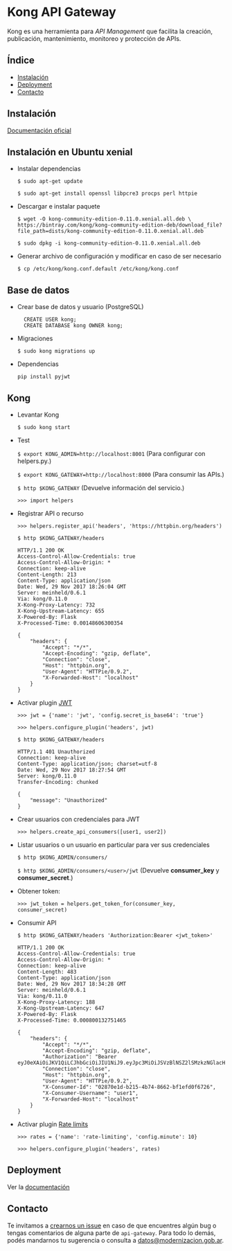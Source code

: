 # Kong API Gateway

Kong es una herramienta para *API Management* que facilita la creación, publicación, mantenimiento, monitoreo y protección de APIs.

## Índice 
* [Instalación](#instalación)
* [Deployment](#deployment)
* [Contacto](#contacto)

## Instalación

[Documentación oficial](https://getkong.org/install/)


## Instalación en Ubuntu xenial

- Instalar dependencias

    `$ sudo apt-get update`
    
    `$ sudo apt-get install openssl libpcre3 procps perl httpie`

- Descargar e instalar paquete 

    `$ wget -O kong-community-edition-0.11.0.xenial.all.deb \
    https://bintray.com/kong/kong-community-edition-deb/download_file?file_path=dists/kong-community-edition-0.11.0.xenial.all.deb`
    
    `$ sudo dpkg -i kong-community-edition-0.11.0.xenial.all.deb`
    
- Generar archivo de configuración y modificar en caso de ser necesario

    `$ cp /etc/kong/kong.conf.default /etc/kong/kong.conf`

## Base de datos    

- Crear base de datos y usuario (PostgreSQL)

    ```postgresplsql
      CREATE USER kong; 
      CREATE DATABASE kong OWNER kong;
    ```

- Migraciones

    `$ sudo kong migrations up`
    
- Dependencias

    `pip install pyjwt`

## Kong

- Levantar Kong

    `$ sudo kong start` 
    
- Test
    
    `$ export KONG_ADMIN=http://localhost:8001` (Para configurar con helpers.py.)

    `$ export KONG_GATEWAY=http://localhost:8000` (Para consumir las APIs.)

    `$ http $KONG_GATEWAY` (Devuelve información del servicio.)

    `>>> import helpers`

- Registrar API o recurso

    `>>> helpers.register_api('headers', 'https://httpbin.org/headers')`

    `$ http $KONG_GATEWAY/headers`
    ```
    HTTP/1.1 200 OK
    Access-Control-Allow-Credentials: true
    Access-Control-Allow-Origin: *
    Connection: keep-alive
    Content-Length: 213
    Content-Type: application/json
    Date: Wed, 29 Nov 2017 18:26:04 GMT
    Server: meinheld/0.6.1
    Via: kong/0.11.0
    X-Kong-Proxy-Latency: 732
    X-Kong-Upstream-Latency: 655
    X-Powered-By: Flask
    X-Processed-Time: 0.00148606300354

    {
        "headers": {
            "Accept": "*/*", 
            "Accept-Encoding": "gzip, deflate", 
            "Connection": "close", 
            "Host": "httpbin.org", 
            "User-Agent": "HTTPie/0.9.2", 
            "X-Forwarded-Host": "localhost"
        }
    }
    ```
        
- Activar plugin [JWT](https://getkong.org/plugins/jwt/)

    `>>> jwt = {'name': 'jwt', 'config.secret_is_base64': 'true'}`

    `>>> helpers.configure_plugin('headers', jwt)`

    `$ http $KONG_GATEWAY/headers`
    ```
    HTTP/1.1 401 Unauthorized
    Connection: keep-alive
    Content-Type: application/json; charset=utf-8
    Date: Wed, 29 Nov 2017 18:27:54 GMT
    Server: kong/0.11.0
    Transfer-Encoding: chunked

    {
        "message": "Unauthorized"
    }
    ```
    
- Crear usuarios con credenciales para JWT

    `>>> helpers.create_api_consumers([user1, user2])`  

- Listar usuarios o un usuario en particular para ver sus credenciales

    `$ http $KONG_ADMIN/consumers/`

    `$ http $KONG_ADMIN/consumers/<user>/jwt` (Devuelve **consumer_key** y **consumer_secret**.)

- Obtener token:
 
    `>>> jwt_token = helpers.get_token_for(consumer_key, consumer_secret)`

- Consumir API

    `$ http $KONG_GATEWAY/headers 'Authorization:Bearer <jwt_token>'`
    ```
    HTTP/1.1 200 OK
    Access-Control-Allow-Credentials: true
    Access-Control-Allow-Origin: *
    Connection: keep-alive
    Content-Length: 483
    Content-Type: application/json
    Date: Wed, 29 Nov 2017 18:34:28 GMT
    Server: meinheld/0.6.1
    Via: kong/0.11.0
    X-Kong-Proxy-Latency: 188
    X-Kong-Upstream-Latency: 647
    X-Powered-By: Flask
    X-Processed-Time: 0.000800132751465

    {
        "headers": {
            "Accept": "*/*", 
            "Accept-Encoding": "gzip, deflate", 
            "Authorization": "Bearer eyJ0eXAiOiJKV1QiLCJhbGciOiJIU1NiJ9.eyJpc3MiOiJSVzBlNSZ2lSMzkzNGlacHFJTVFxaFZnYlNTb0NTbCJ9.KD93WD5IskBQrv9McgUyh8t9sUYI7poGlLLRe_UI", 
            "Connection": "close", 
            "Host": "httpbin.org", 
            "User-Agent": "HTTPie/0.9.2", 
            "X-Consumer-Id": "02870e1d-b215-4b74-8662-bf1efd0f6726", 
            "X-Consumer-Username": "user1", 
            "X-Forwarded-Host": "localhost"
        }
    }
    ```
  
- Activar plugin [Rate limits](https://getkong.org/plugins/rate-limiting/)

    `>>> rates = {'name': 'rate-limiting', 'config.minute': 10}`

    `>>> helpers.configure_plugin('headers', rates)`


## Deployment

Ver la [documentación](deploy/docs/index.md)

## Contacto
Te invitamos a [crearnos un issue](https://github.com/datosgobar/api-gateway/issues/new?title=Encontre-un-bug-en-api-gateway)
en caso de que encuentres algún bug o tengas comentarios de alguna parte de `api-gateway`. Para todo lo demás, podés mandarnos tu sugerencia o consulta a [datos@modernizacion.gob.ar](mailto:datos@modernizacion.gob.ar).
